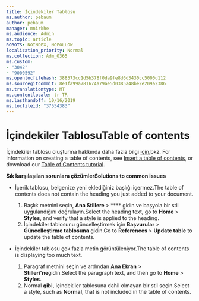 ```yaml
---
title: İçindekiler Tablosu
ms.author: pebaum
author: pebaum
manager: mnirkhe
ms.audience: Admin
ms.topic: article
ROBOTS: NOINDEX, NOFOLLOW
localization_priority: Normal
ms.collection: Adm_O365
ms.custom:
- "3042"
- "9000592"
ms.openlocfilehash: 388573cc1d5b378f0da9fe8d6d3430cc5000d112
ms.sourcegitcommit: 8e1fa99a781674a79ae5d0385a48be2e209a2386
ms.translationtype: MT
ms.contentlocale: tr-TR
ms.lasthandoff: 10/16/2019
ms.locfileid: "37554383"
---
```

# <a name="table-of-contents"></a><span data-ttu-id="44ea5-102">İçindekiler Tablosu</span><span class="sxs-lookup"><span data-stu-id="44ea5-102">Table of contents</span></span>

<span data-ttu-id="44ea5-103">İçindekiler tablosu oluşturma hakkında daha fazla bilgi [için,](https://support.office.com/article/882e8564-0edb-435e-84b5-1d8552ccf0c0)bkz. [](https://go.microsoft.com/fwlink/?linkid=2065106)</span><span class="sxs-lookup"><span data-stu-id="44ea5-103">For information on creating a table of contents, see [Insert a table of contents](https://support.office.com/article/882e8564-0edb-435e-84b5-1d8552ccf0c0), or download our [Table of Contents tutorial](https://go.microsoft.com/fwlink/?linkid=2065106).</span></span>

<span data-ttu-id="44ea5-104">**Sık karşılaşılan sorunlara çözümler**</span><span class="sxs-lookup"><span data-stu-id="44ea5-104">**Solutions to common issues**</span></span>

- <span data-ttu-id="44ea5-105">İçerik tablosu, belgenize yeni eklediğiniz başlığı içermez.</span><span class="sxs-lookup"><span data-stu-id="44ea5-105">The table of contents does not contain the heading you just added to your document.</span></span>
  1. <span data-ttu-id="44ea5-106">Başlık metnini seçin, **Ana Stillere** > \*\*\*\* gidin ve başyola bir stil uygulandığını doğrulayın.</span><span class="sxs-lookup"><span data-stu-id="44ea5-106">Select the heading text, go to **Home** > **Styles**, and verify that a style is applied to the heading.</span></span>
  2. <span data-ttu-id="44ea5-107">İçindekiler tablosunu güncelleştirmek için **Başvurular** > **Güncelleştirme tablosuna** gidin.</span><span class="sxs-lookup"><span data-stu-id="44ea5-107">Go to **References** > **Update table** to update the table of contents.</span></span>

- <span data-ttu-id="44ea5-108">İçindekiler tablosu çok fazla metin görüntüleniyor.</span><span class="sxs-lookup"><span data-stu-id="44ea5-108">The table of contents is displaying too much text.</span></span> 
  1. <span data-ttu-id="44ea5-109">Paragraf metnini seçin ve ardından **Ana Ekran** > **Stilleri'ne**gidin.</span><span class="sxs-lookup"><span data-stu-id="44ea5-109">Select the paragraph text, and then go to **Home** > **Styles**.</span></span>
  2. <span data-ttu-id="44ea5-110">Normal **gibi,** içindekiler tablosuna dahil olmayan bir stil seçin.</span><span class="sxs-lookup"><span data-stu-id="44ea5-110">Select a style, such as **Normal**, that is not included in the table of contents.</span></span>